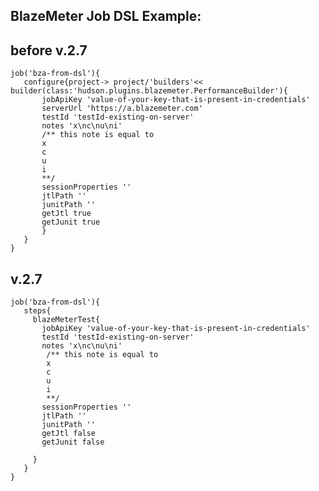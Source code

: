 
BlazeMeter Job DSL Example:
---------------------------

before v.2.7
------------

    job('bza-from-dsl'){
       configure{project-> project/'builders'<< builder(class:'hudson.plugins.blazemeter.PerformanceBuilder'){
           jobApiKey 'value-of-your-key-that-is-present-in-credentials'
           serverUrl 'https://a.blazemeter.com'
           testId 'testId-existing-on-server'
           notes 'x\nc\nu\ni'
           /** this note is equal to 
           x
           c
           u
           i
           **/
           sessionProperties ''
           jtlPath ''
           junitPath ''
           getJtl true
           getJunit true
           }
       }
    }

v.2.7
-----

    job('bza-from-dsl'){
       steps{
         blazeMeterTest{
           jobApiKey 'value-of-your-key-that-is-present-in-credentials'
           testId 'testId-existing-on-server'
           notes 'x\nc\nu\ni'
            /** this note is equal to 
            x
            c
            u
            i
            **/
           sessionProperties '' 
           jtlPath '' 
           junitPath '' 
           getJtl false 
           getJunit false 
      
         }
       }
    }